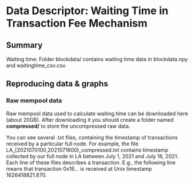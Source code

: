 # Data Descriptor: Waiting Time in Transaction Fee Mechanism

## Summary
Waiting time: Folder blockdata/ contains waiting time data in blockdata.npy and waitingtime_csv.csv.

## Reproducing data & graphs
### Raw mempool data
Raw mempool data used to calculate waiting time can be downloaded here (about 20GB). After downloading it you should create a folder named **compressed/** to store the uncompressed raw data.

You can see several .txt files, containing the timestamp of transactions received by a particular full node. For example, the file LA_[2021070100,2021071600)_compressed.txt contains timestamp collected by our full node in LA between July 1, 2021 and July 16, 2021. Each line of these files describes a transaction. E.g., the following line means that transaction 0x16... is received at Unix timestamp 1626418821.870.
